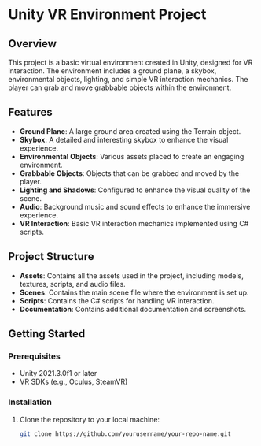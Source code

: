 # Unity VR Environment Project

## Overview
This project is a basic virtual environment created in Unity, designed for VR interaction. The environment includes a ground plane, a skybox, environmental objects, lighting, and simple VR interaction mechanics. The player can grab and move grabbable objects within the environment.

## Features
- **Ground Plane**: A large ground area created using the Terrain object.
- **Skybox**: A detailed and interesting skybox to enhance the visual experience.
- **Environmental Objects**: Various assets placed to create an engaging environment.
- **Grabbable Objects**: Objects that can be grabbed and moved by the player.
- **Lighting and Shadows**: Configured to enhance the visual quality of the scene.
- **Audio**: Background music and sound effects to enhance the immersive experience.
- **VR Interaction**: Basic VR interaction mechanics implemented using C# scripts.

## Project Structure
- **Assets**: Contains all the assets used in the project, including models, textures, scripts, and audio files.
- **Scenes**: Contains the main scene file where the environment is set up.
- **Scripts**: Contains the C# scripts for handling VR interaction.
- **Documentation**: Contains additional documentation and screenshots.

## Getting Started

### Prerequisites
- Unity 2021.3.0f1 or later
- VR SDKs (e.g., Oculus, SteamVR)

### Installation
1. Clone the repository to your local machine:
   ```bash
   git clone https://github.com/yourusername/your-repo-name.git